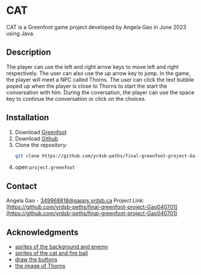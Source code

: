 # CAT
CAT is a Greenfoot game project developed by Angela Gao in June 2023 using Java. 

## Description 
The player can use the left and right arrow keys to move left and right respectively. The user can also use the up arrow key to jump. In the game, the player will meet a NPC called Thorns. The user can click the text bubble poped up when the player is close to Thorns to start the start the conversation with him. During the coversation, the player can use the space key to continue the conversation or click on the choices.  

## Installation 
1. Download [Greenfoot](https://www.greenfoot.org/download)
2. Download [Github](https://desktop.github.com/)
3. Clone the repository: 
    ```sh
    git clone https://github.com/yrdsb-peths/final-greenfoot-project-Gao040701
    ```
4. open  `project.greenfoot`

## Contact 
Angela Gao - 349968818@gapps.yrdsb.ca 
Project Link: [https://github.com/yrdsb-peths/final-greenfoot-project-Gao040701](https://github.com/yrdsb-peths/final-greenfoot-project-Gao040701)

## Acknowledgments
* [sprites of the background and enemy](https://www.kenney.nl/assets/pixel-platformer)
* [sprites of the cat and fire ball](https://itch.io/)
* [draw the buttons](https://www.pixilart.com/draw)
* [the image of Thorns](https://prts.wiki/w/%E6%A3%98%E5%88%BA)
